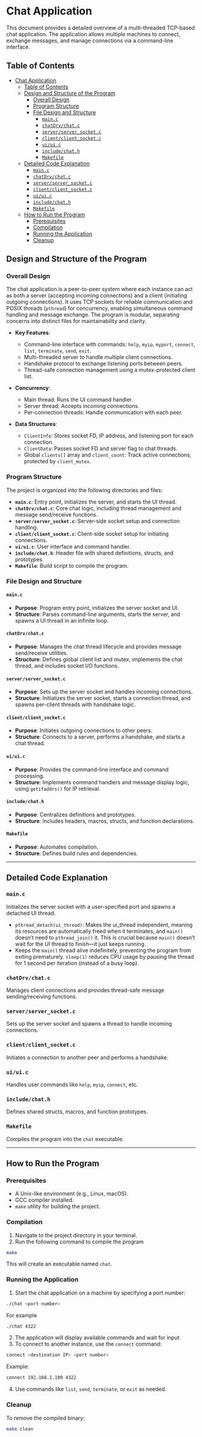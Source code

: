 # Chat Application

This document provides a detailed overview of a multi-threaded TCP-based chat application. The application allows multiple machines to connect, exchange messages, and manage connections via a command-line interface.

## Table of Contents

- [Chat Application](#chat-application)
  - [Table of Contents](#table-of-contents)
  - [Design and Structure of the Program](#design-and-structure-of-the-program)
    - [Overall Design](#overall-design)
    - [Program Structure](#program-structure)
    - [File Design and Structure](#file-design-and-structure)
      - [`main.c`](#mainc)
      - [`chatDrv/chat.c`](#chatdrvchatc)
      - [`server/server_socket.c`](#serverserver_socketc)
      - [`client/client_socket.c`](#clientclient_socketc)
      - [`ui/ui.c`](#uiuic)
      - [`include/chat.h`](#includechath)
      - [`Makefile`](#makefile)
  - [Detailed Code Explanation](#detailed-code-explanation)
    - [`main.c`](#mainc-1)
    - [`chatDrv/chat.c`](#chatdrvchatc-1)
    - [`server/server_socket.c`](#serverserver_socketc-1)
    - [`client/client_socket.c`](#clientclient_socketc-1)
    - [`ui/ui.c`](#uiuic-1)
    - [`include/chat.h`](#includechath-1)
    - [`Makefile`](#makefile-1)
  - [How to Run the Program](#how-to-run-the-program)
    - [Prerequisites](#prerequisites)
    - [Compilation](#compilation)
    - [Running the Application](#running-the-application)
    - [Cleanup](#cleanup)

## Design and Structure of the Program

### Overall Design
The chat application is a peer-to-peer system where each instance can act as both a server (accepting incoming connections) and a client (initiating outgoing connections). It uses TCP sockets for reliable communication and POSIX threads (`pthread`) for concurrency, enabling simultaneous command handling and message exchange. The program is modular, separating concerns into distinct files for maintainability and clarity.

- **Key Features**:
  - Command-line interface with commands: `help`, `myip`, `myport`, `connect`, `list`, `terminate`, `send`, `exit`.
  - Multi-threaded server to handle multiple client connections.
  - Handshake protocol to exchange listening ports between peers.
  - Thread-safe connection management using a mutex-protected client list.

- **Concurrency**:
  - Main thread: Runs the UI command handler.
  - Server thread: Accepts incoming connections.
  - Per-connection threads: Handle communication with each peer.

- **Data Structures**:
  - `ClientInfo`: Stores socket FD, IP address, and listening port for each connection.
  - `ClientData`: Passes socket FD and server flag to chat threads.
  - Global `clients[]` array and `client_count`: Track active connections, protected by `client_mutex`.

### Program Structure
The project is organized into the following directories and files:

- **`main.c`**: Entry point, initializes the server, and starts the UI thread.
- **`chatDrv/chat.c`**: Core chat logic, including thread management and message send/receive functions.
- **`server/server_socket.c`**: Server-side socket setup and connection handling.
- **`client/client_socket.c`**: Client-side socket setup for initiating connections.
- **`ui/ui.c`**: User interface and command handler.
- **`include/chat.h`**: Header file with shared definitions, structs, and prototypes.
- **`Makefile`**: Build script to compile the program.

### File Design and Structure

#### `main.c`
- **Purpose**: Program entry point, initializes the server socket and UI.
- **Structure**: Parses command-line arguments, starts the server, and spawns a UI thread in an infinite loop.

#### `chatDrv/chat.c`
- **Purpose**: Manages the chat thread lifecycle and provides message send/receive utilities.
- **Structure**: Defines global client list and mutex, implements the chat thread, and includes socket I/O functions.

#### `server/server_socket.c`
- **Purpose**: Sets up the server socket and handles incoming connections.
- **Structure**: Initializes the server socket, starts a connection thread, and spawns per-client threads with handshake logic.

#### `client/client_socket.c`
- **Purpose**: Initiates outgoing connections to other peers.
- **Structure**: Connects to a server, performs a handshake, and starts a chat thread.

#### `ui/ui.c`
- **Purpose**: Provides the command-line interface and command processing.
- **Structure**: Implements command handlers and message display logic, using `getifaddrs()` for IP retrieval.

#### `include/chat.h`
- **Purpose**: Centralizes definitions and prototypes.
- **Structure**: Includes headers, macros, structs, and function declarations.

#### `Makefile`
- **Purpose**: Automates compilation.
- **Structure**: Defines build rules and dependencies.

---

## Detailed Code Explanation

### `main.c`

Initializes the server socket with a user-specified port and spawns a detached UI thread.

- `pthread_detach(ui_thread)`: Makes the ui_thread independent, meaning its resources are automatically freed when it terminates, and `main()` doesn’t need to `pthread_join()` it. This is crucial because `main()` doesn’t wait for the UI thread to finish—it just keeps running.
- Keeps the `main()` thread alive indefinitely, preventing the program from exiting prematurely. `sleep(1)` reduces CPU usage by pausing the thread for 1 second per iteration (instead of a busy loop).

### `chatDrv/chat.c`

Manages client connections and provides thread-safe message sending/receiving functions.

### `server/server_socket.c`

Sets up the server socket and spawns a thread to handle incoming connections.

### `client/client_socket.c`

Initiates a connection to another peer and performs a handshake.

### `ui/ui.c`

Handles user commands like `help`, `myip`, `connect`, etc.

### `include/chat.h`

Defines shared structs, macros, and function prototypes.

### `Makefile`

Compiles the program into the `chat` executable.

---

## How to Run the Program
### Prerequisites
- A Unix-like environment (e.g., Linux, macOS).
- GCC compiler installed.
- `make` utility for building the project.
### Compilation
1. Navigate to the project directory in your terminal.
2. Run the following command to compile the program

```bash
make
```
This will create an executable named `chat`.

### Running the Application
1. Start the chat application on a machine by specifying a port number:
```bash
./chat <port number>
```

For example
```bash
./chat 4322
```

2. The application will display available commands and wait for input.
3. To connect to another instance, use the `connect` command:

```bash
connect <destination IP> <port number>
```

Example:
```bash
connect 192.168.1.100 4322
```
4. Use commands like `list`, `send`, `terminate`, or `exit` as needed.

### Cleanup
To remove the compiled binary:
```bash
make clean
```
